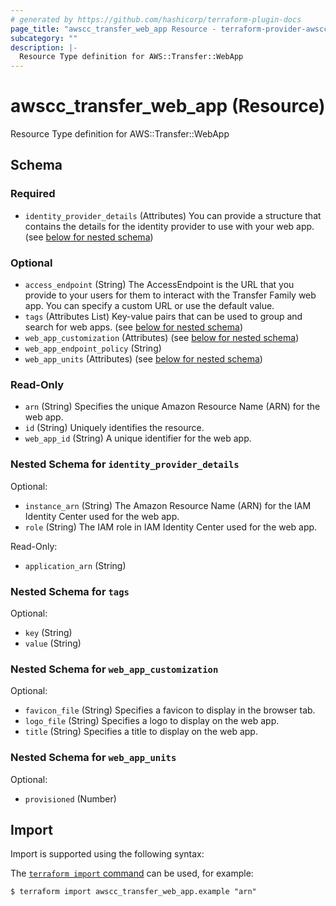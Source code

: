 ```yaml
---
# generated by https://github.com/hashicorp/terraform-plugin-docs
page_title: "awscc_transfer_web_app Resource - terraform-provider-awscc"
subcategory: ""
description: |-
  Resource Type definition for AWS::Transfer::WebApp
---
```


# awscc_transfer_web_app (Resource)

Resource Type definition for AWS::Transfer::WebApp



<!-- schema generated by tfplugindocs -->
## Schema

### Required

- `identity_provider_details` (Attributes) You can provide a structure that contains the details for the identity provider to use with your web app. (see [below for nested schema](#nestedatt--identity_provider_details))

### Optional

- `access_endpoint` (String) The AccessEndpoint is the URL that you provide to your users for them to interact with the Transfer Family web app. You can specify a custom URL or use the default value.
- `tags` (Attributes List) Key-value pairs that can be used to group and search for web apps. (see [below for nested schema](#nestedatt--tags))
- `web_app_customization` (Attributes) (see [below for nested schema](#nestedatt--web_app_customization))
- `web_app_endpoint_policy` (String)
- `web_app_units` (Attributes) (see [below for nested schema](#nestedatt--web_app_units))

### Read-Only

- `arn` (String) Specifies the unique Amazon Resource Name (ARN) for the web app.
- `id` (String) Uniquely identifies the resource.
- `web_app_id` (String) A unique identifier for the web app.

<a id="nestedatt--identity_provider_details"></a>
### Nested Schema for `identity_provider_details`

Optional:

- `instance_arn` (String) The Amazon Resource Name (ARN) for the IAM Identity Center used for the web app.
- `role` (String) The IAM role in IAM Identity Center used for the web app.

Read-Only:

- `application_arn` (String)


<a id="nestedatt--tags"></a>
### Nested Schema for `tags`

Optional:

- `key` (String)
- `value` (String)


<a id="nestedatt--web_app_customization"></a>
### Nested Schema for `web_app_customization`

Optional:

- `favicon_file` (String) Specifies a favicon to display in the browser tab.
- `logo_file` (String) Specifies a logo to display on the web app.
- `title` (String) Specifies a title to display on the web app.


<a id="nestedatt--web_app_units"></a>
### Nested Schema for `web_app_units`

Optional:

- `provisioned` (Number)

## Import

Import is supported using the following syntax:

The [`terraform import` command](https://developer.hashicorp.com/terraform/cli/commands/import) can be used, for example:

```shell
$ terraform import awscc_transfer_web_app.example "arn"
```
